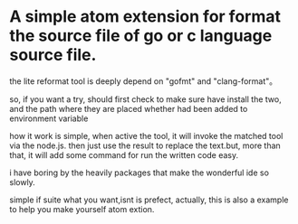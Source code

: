 # A simple atom extension for format the source file of go or c language source file.

the lite reformat tool is deeply depend on "gofmt" and "clang-format"。

so, if you want a try, should first check to make sure have install the two,
and the path where they are placed whether had been added to environment variable

how it work is simple, when active the tool, it will invoke the matched tool via the node.js.
then just use the result to replace the text.but, more than that, it will add some command for run the written code easy.

i have boring by the heavily packages that make the wonderful ide so slowly.

simple if suite what you want,isnt is prefect,
actually, this is also a example to help you make yourself atom extion.
